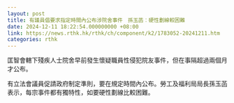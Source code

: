 ```yaml
---
layout: post
title: 有議員倡要求指定時間內公布涉院舍事件　孫玉菡︰硬性劃線較困難
date: 2024-12-11 18:22:54.000000000 +08:00
link: https://news.rthk.hk/rthk/ch/component/k2/1783052-20241211.htm
categories: rthk
---
```


匡智會轄下殘疾人士院舍早前發生懷疑職員性侵犯院友事件，但在事隔超過兩個月才公布。

有立法會議員促請政府制定準則，要在規定時間內公布。勞工及福利局局長孫玉菡表示，每宗事件都有獨特性，如要硬性劃線比較困難。
